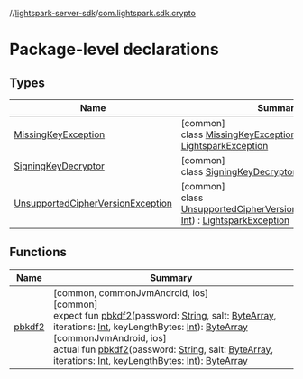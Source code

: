 //[lightspark-server-sdk](../../index.md)/[com.lightspark.sdk.crypto](index.md)

# Package-level declarations

## Types

| Name | Summary |
|---|---|
| [MissingKeyException](-missing-key-exception/index.md) | [common]<br>class [MissingKeyException](-missing-key-exception/index.md)(nodeId: [String](https://kotlinlang.org/api/latest/jvm/stdlib/kotlin/-string/index.html)) : [LightsparkException](../com.lightspark.sdk/-lightspark-exception/index.md) |
| [SigningKeyDecryptor](-signing-key-decryptor/index.md) | [common]<br>class [SigningKeyDecryptor](-signing-key-decryptor/index.md) |
| [UnsupportedCipherVersionException](-unsupported-cipher-version-exception/index.md) | [common]<br>class [UnsupportedCipherVersionException](-unsupported-cipher-version-exception/index.md)(version: [Int](https://kotlinlang.org/api/latest/jvm/stdlib/kotlin/-int/index.html)) : [LightsparkException](../com.lightspark.sdk/-lightspark-exception/index.md) |

## Functions

| Name | Summary |
|---|---|
| [pbkdf2](pbkdf2.md) | [common, commonJvmAndroid, ios]<br>[common]<br>expect fun [pbkdf2](pbkdf2.md)(password: [String](https://kotlinlang.org/api/latest/jvm/stdlib/kotlin/-string/index.html), salt: [ByteArray](https://kotlinlang.org/api/latest/jvm/stdlib/kotlin/-byte-array/index.html), iterations: [Int](https://kotlinlang.org/api/latest/jvm/stdlib/kotlin/-int/index.html), keyLengthBytes: [Int](https://kotlinlang.org/api/latest/jvm/stdlib/kotlin/-int/index.html)): [ByteArray](https://kotlinlang.org/api/latest/jvm/stdlib/kotlin/-byte-array/index.html)<br>[commonJvmAndroid, ios]<br>actual fun [pbkdf2](pbkdf2.md)(password: [String](https://kotlinlang.org/api/latest/jvm/stdlib/kotlin/-string/index.html), salt: [ByteArray](https://kotlinlang.org/api/latest/jvm/stdlib/kotlin/-byte-array/index.html), iterations: [Int](https://kotlinlang.org/api/latest/jvm/stdlib/kotlin/-int/index.html), keyLengthBytes: [Int](https://kotlinlang.org/api/latest/jvm/stdlib/kotlin/-int/index.html)): [ByteArray](https://kotlinlang.org/api/latest/jvm/stdlib/kotlin/-byte-array/index.html) |
